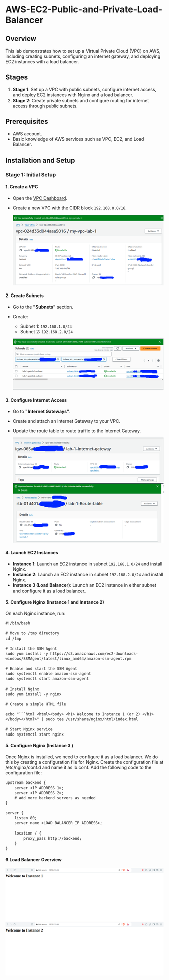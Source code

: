 # AWS-EC2-Public-and-Private-Load-Balancer


## Overview

This lab demonstrates how to set up a Virtual Private Cloud (VPC) on AWS, including creating subnets, configuring an internet gateway, and deploying EC2 instances with a load balancer.

## Stages

1. **Stage 1**: Set up a VPC with public subnets, configure internet access, and deploy EC2 instances with Nginx and a load balancer.
2. **Stage 2**: Create private subnets and configure routing for internet access through public subnets.

## Prerequisites

- AWS account.
- Basic knowledge of AWS services such as VPC, EC2, and Load Balancer.

## Installation and Setup

### Stage 1: Initial Setup

#### 1. Create a VPC

- Open the [VPC Dashboard](https://console.aws.amazon.com/vpc/home).
- Create a new VPC with the CIDR block `192.168.0.0/16`.

  ![Create VPC](screenshots/create-vpc.png)

#### 2. Create Subnets

- Go to the **"Subnets"** section.
- Create:
  - Subnet 1: `192.168.1.0/24`
  - Subnet 2: `192.168.2.0/24`

  ![Create Subnets](screenshots/create-subnets.png)

#### 3. Configure Internet Access

- Go to **"Internet Gateways"**.
- Create and attach an Internet Gateway to your VPC.
- Update the route table to route traffic to the Internet Gateway.

  ![Attach Internet Gateway](screenshots/attach-igw.png)
  ![Update Route Table](screenshots/update-route-table.png)

#### 4. Launch EC2 Instances

- **Instance 1**: Launch an EC2 instance in subnet `192.168.1.0/24` and install Nginx.
- **Instance 2**: Launch an EC2 instance in subnet `192.168.2.0/24` and install Nginx.
- **Instance 3 (Load Balancer)**: Launch an EC2 instance in either subnet and configure it as a load balancer.

#### 5. Configure Nginx (Instance 1 and Instance 2)

On each Nginx instance, run:

```linux 
#!/bin/bash

# Move to /tmp directory
cd /tmp

# Install the SSM Agent
sudo yum install -y https://s3.amazonaws.com/ec2-downloads-windows/SSMAgent/latest/linux_amd64/amazon-ssm-agent.rpm

# Enable and start the SSM Agent
sudo systemctl enable amazon-ssm-agent
sudo systemctl start amazon-ssm-agent

# Install Nginx
sudo yum install -y nginx

# Create a simple HTML file

echo "```html <html><body> <h1> Welcome to Instance 1 (or 2) </h1></body></html>" | sudo tee /usr/share/nginx/html/index.html

# Start Nginx service
sudo systemctl start nginx
```
#### 5. Configure Nginx (Instance 3 )
Once Nginx is installed, we need to configure it as a load balancer. We do this by creating a configuration file for Nginx. Create the configuration file at /etc/nginx/conf.d and name it as lb.conf. Add the following code to the configuration file:

```nginx
upstream backend {
    server <IP_ADDRESS_1>;
    server <IP_ADDRESS_2>;
    # add more backend servers as needed
}

server {
    listen 80;
    server_name <LOAD_BALANCER_IP_ADDRESS>;

    location / {
        proxy_pass http://backend;
    }
}
```
#### 6.Load Balancer Overview

 ![Load Balancer Overview](screenshots/load-balancer-overview1.png)
 ![Load Balancer Overview](screenshots/load-balancer-overview2.png)
